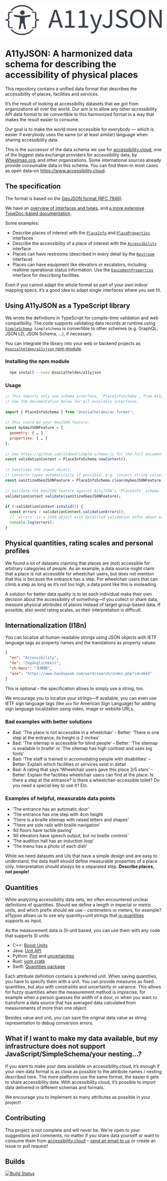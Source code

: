 ![A11yJSON](./logo.svg)

# A11yJSON: A harmonized data schema for describing the accessibility of physical places

This repository contains a unified data format that describes the accessibility of places, facilities and services.

It’s the result of looking at accessibility datasets that we got from organizations all over the world. Our aim is to allow any other accessibility API data format to be convertible to this harmonized format in a way that makes the result easier to consume.

Our goal is to make the world more accessible for everybody — which is easier if everybody uses the same (or at least similar) language when sharing accessibility data.

This is the successor of the data schema we use for [accessibility.cloud](https://www.accessibility.cloud), one of the biggest data exchange providers for accessibility data, by [Wheelmap.org](https://wheelmap.org), and other organizations. Some international sources already provide consumable data in this schema. You can find them–in most cases as open data–on https://www.accessibility.cloud.

## The specification

The format is based on the [GeoJSON format (RFC 7946)](https://tools.ietf.org/html/rfc7946).

We have an [overview of interfaces and types](https://sozialhelden.github.io/a11yjson/), and [a more extensive TypeDoc-based documentation](https://sozialhelden.github.io/a11yjson/typescript/).

Some examples:

- Describe places of interest with the [`PlaceInfo`](https://sozialhelden.github.io/a11yjson/index.html#PlaceInfo) and [`PlaceProperties`](https://sozialhelden.github.io/a11yjson/index.html#PlaceProperties) interfaces
- Describe the accessibility of a place of interest with the [`Accessibility`](https://sozialhelden.github.io/a11yjson/index.html#Accessibility) interface
- Places can have restrooms (described in every detail by the [`Restroom`](https://sozialhelden.github.io/a11yjson/index.html#RestRoom) interface)
- Places can have equipment like elevators or escalators, including realtime operational status information. Use the [`EquipmentProperties`](https://sozialhelden.github.io/a11yjson/index.html#EquipmentProperties) interface for describing facilities.

Even if you cannot adapt the whole format as part of your own indoor mapping specs, it’s a good idea to adapt single interfaces where you see fit.

## Using A11yJSON as a TypeScript library

We wrote the definitions in TypeScript for compile-time validation and web compatibility. The code supports validating data records at runtime using [`SimpleSchema`](https://github.com/aldeed/simple-schema-js). `SimpleSchema` is convertible to other schemes (e.g. GraphQL, JSON LD, JSON Schema, …), if necessary.

You can integrate the library into your web or backend projects as [`@sozialhelden/a11yjson` npm module](https://www.npmjs.com/package/@sozialhelden/a11yjson).

### Installing the npm module

```bash
  npm install --save @sozialhelden/a11yjson
```

### Usage

```javascript
// This imports only one schema interface, `PlaceInfoSchema`, from A11yJSON.
// See the documentation below for all available interfaces.

import { PlaceInfoSchema } from '@sozialhelden/ac-format';

// This could be your GeoJSON feature.
const myGeoJSONFeature = {
  geometry: { … }
  properties: { … }
};

// See https://github.com/aldeed/simple-schema-js for the full documentation of how validation works.
const validationContext = PlaceInfoSchema.newContext();

// Sanitizes the input object.
// Converts types automatically if possible, e.g. convert string values to numbers where the schema demands numbers.
const sanitizedGeoJSONFeature = PlaceInfoSchema.clean(myGeoJSONFeature);

// Validate the GeoJSON feature against A11yJSON’s `PlaceInfo` schema.
validationContext.validate(sanitizedGeoJSONFeature);

if (!validationContext.isValid()) {
  const errors = validationContext.validationErrors();
  // `errors` is a JSON object with detailled validation infos about each field in the input object.
  console.log(errors);
}
```

## Physical quantities, rating scales and personal profiles

We found a lot of datasets claiming that places are (not) accessible for arbitrary categories of people. As an example, a data source might claim that a place is not accessible for wheelchair users, but does not mention that this is because the entrance has a step. For wheelchair users that can climb a step as long as it’s not too high, a data point like this is misleading.

A solution for better data quality is to let each individual make their own decision about the accessibility of something—if you collect or share data, measure physical attributes of places instead of target group-based data. If possible, also avoid rating scales, as their interpretation is difficult.

## Internationalization (I18n)

You can localize all human-readable strings using JSON objects with IETF language tags as property names and the translations as property values:

```json
{
  "en": "Accessibility",
  "de": "Zugänglichkeit",
  "zh-Hans": "无障碍",
  "ase": "https://www.handspeak.com/word/search/index.php?id=1643"
}
```

This is optional - the specification allows to simply use a string, too.

We encourage you to localize your strings—If available, you can even use IETF sign language tags (like `ase` for American Sign Language) for adding sign language localization using video, image or website URLs.

### Bad examples with better solutions

- Bad: ‘The place is not accessible in a wheelchair’ - Better: ‘There is one step at the entrance, its height is 2 inches’
- Bad: ‘The sitemap is accessible for blind people’ – Better: ‘The sitemap is available in braille’ or ‘The sitemap has high contrast and uses big fonts’
- Bad: ‘The staff is trained in accomodating people with disabilities’ – Better: Explain which facilities or services exist in detail
- Bad: A rating that says ‘Wheelchair users gave this place 3/5 stars’ – Better: Explain the facilities wheelchair users can find at the place. Is there a step at the entrance? Is there a wheelchair-accessible toilet? Do you need a special key to use it? Etc.

### Examples of helpful, measurable data points

- ‘The entrance has an automatic door’
- ‘The entrance has one step with 4cm height
- ‘There is a braille sitemap with raised letters and shapes’
- ‘There are side rails with braille navigation’
- ‘All floors have tactile paving’
- ‘All elevators have speech output, but no braille controls’
- ‘The audition hall has an induction loop’
- ‘The menu has a photo of each dish’

While we need datasets and UIs that have a simple design and are easy to understand, the data itself should define measurable properties of a place only. Interpretation should always be a separated step. **Describe places, not people!**

## Quantities

While analyzing accessibility data sets, we often encountered unclear definitions of quantities. Should we define a length in imperial or metric units, and which prefix should we use – centimeters or meters, for example? a11yjson allows us to use any quantity+unit strings that [js-quantities](https://github.com/gentooboontoo/js-quantities) supports as input.

As the measurement data is SI-unit based, you can use them with any code that supports SI units:

- C++: [Boost Units](https://www.boost.org/doc/libs/1_69_0/doc/html/boost_units/Examples.html)
- Java: [Unit API](https://github.com/unitsofmeasurement/unit-api)
- Python: [Pint](https://pint.readthedocs.io/en/latest/) and [uncertainties](https://pythonhosted.org/uncertainties/)
- Rust: [uom crate](https://docs.rs/uom/0.21.0/uom/)
- Swift: [Quantities package](https://github.com/BradLarson/Quantities)

Each attribute definition contains a preferred unit. When saving quantities, you have to specify them with a unit. You can provide measures as fixed quantities, but also with constraints and uncertainty or variance. This allows for fuzzy quantities when the measurement method is imprecise, for example when a person guesses the width of a door, or when you want to transform a data source that has averaged data calculated from measurements of more than one object.

Besides value and unit, you can save the original data value as string representation to debug conversion errors.

## What if I want to make my data available, but my infrastructure does not support JavaScript/SimpleSchema/your nesting…?

If you want to make your data available on accessibility.cloud, it’s enough if your own data format is as close as possible to the attribute names / nesting described here. The more platforms use the same format, the easier it gets to share accessibility data. With accessibility.cloud, it’s possible to import data delivered in different schemas and formats.

We encourage you to implement as many attributes as possible in your project!

## Contributing

This project is not complete and will never be. We're open to your suggestions and comments, no matter if you share data yourself or want to consume them from [accessibility.cloud](https://www.accessibility.cloud) – [send an email to us](support@accessibility.cloud) or create an issue or pull request!

## Builds

[![Build Status](https://travis-ci.org/sozialhelden/a11yjson.svg?branch=master)](https://travis-ci.org/sozialhelden/a11yjson)
